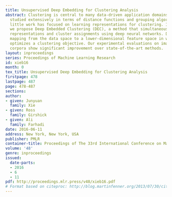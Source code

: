 ```yaml
---
title: Unsupervised Deep Embedding for Clustering Analysis
abstract: Clustering is central to many data-driven application domains and has been
  studied extensively in terms of distance functions and grouping algorithms. Relatively
  little work has focused on learning representations for clustering. In this paper,
  we propose Deep Embedded Clustering (DEC), a method that simultaneously learns feature
  representations and cluster assignments using deep neural networks. DEC learns a
  mapping from the data space to a lower-dimensional feature space in which it iteratively
  optimizes a clustering objective. Our experimental evaluations on image and text
  corpora show significant improvement over state-of-the-art methods.
layout: inproceedings
series: Proceedings of Machine Learning Research
id: xieb16
month: 0
tex_title: Unsupervised Deep Embedding for Clustering Analysis
firstpage: 478
lastpage: 487
page: 478-487
sections: 
author:
- given: Junyuan
  family: Xie
- given: Ross
  family: Girshick
- given: Ali
  family: Farhadi
date: 2016-06-11
address: New York, New York, USA
publisher: PMLR
container-title: Proceedings of The 33rd International Conference on Machine Learning
volume: '48'
genre: inproceedings
issued:
  date-parts:
  - 2016
  - 6
  - 11
pdf: http://proceedings.mlr.press/v48/xieb16.pdf
# Format based on citeproc: http://blog.martinfenner.org/2013/07/30/citeproc-yaml-for-bibliographies/
---
```

